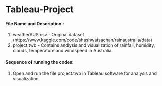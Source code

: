 # Tableau-Project
#### File Name and Description :
1. weatherAUS.csv - Original dataset (https://www.kaggle.com/code/shashwatsachan/rainaustralia/data)
2. project.twb - Contains andlysis and visualization of rainfall, humidity, clouds, temperature and windspeed in Australia.

#### Sequence of running the codes:
1. Open and run the file project.twb in Tableau software for analysis and visualization.
